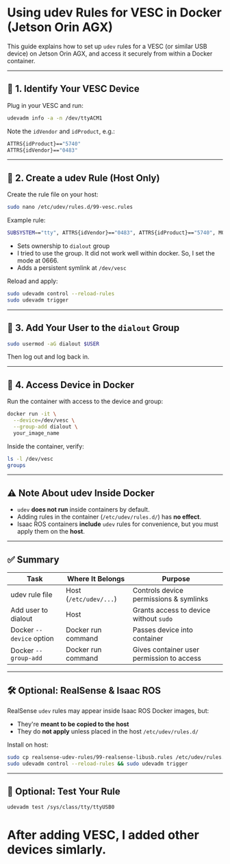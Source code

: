 # Using udev Rules for VESC in Docker (Jetson Orin AGX)

This guide explains how to set up `udev` rules for a VESC (or similar USB device) on Jetson Orin AGX, and access it securely from within a Docker container.

---

## 🔧 1. Identify Your VESC Device

Plug in your VESC and run:

```bash
udevadm info -a -n /dev/ttyACM1
```

Note the `idVendor` and `idProduct`, e.g.:

```bash
ATTRS{idProduct}=="5740"
ATTRS{idVendor}=="0483"
```

---

## 📄 2. Create a udev Rule (Host Only)

Create the rule file on your host:

```bash
sudo nano /etc/udev/rules.d/99-vesc.rules
```

Example rule:

```bash
SUBSYSTEM=="tty", ATTRS{idVendor}=="0483", ATTRS{idProduct}=="5740", MODE="0666", GROUP="dialout", SYMLINK+="vesc"
```

- Sets ownership to `dialout` group
- I tried to use the group. It did not work well within docker. So, I set the mode at 0666.
- Adds a persistent symlink at `/dev/vesc`

Reload and apply:

```bash
sudo udevadm control --reload-rules
sudo udevadm trigger
```

---

## 👤 3. Add Your User to the `dialout` Group

```bash
sudo usermod -aG dialout $USER
```

Then log out and log back in.

---

## 🐳 4. Access Device in Docker

Run the container with access to the device and group:

```bash
docker run -it \
  --device=/dev/vesc \
  --group-add dialout \
  your_image_name
```

Inside the container, verify:

```bash
ls -l /dev/vesc
groups
```

---

## ⚠️ Note About udev Inside Docker

- `udev` **does not run** inside containers by default.
- Adding rules in the container (`/etc/udev/rules.d/`) has **no effect**.
- Isaac ROS containers **include** `udev` rules for convenience, but you must apply them on the **host**.

---

## ✅ Summary

| Task                        | Where It Belongs       | Purpose                                   |
|----------------------------|------------------------|-------------------------------------------|
| udev rule file             | Host (`/etc/udev/...`) | Controls device permissions & symlinks    |
| Add user to dialout        | Host                   | Grants access to device without `sudo`    |
| Docker `--device` option   | Docker run command     | Passes device into container              |
| Docker `--group-add`       | Docker run command     | Gives container user permission to access |

---

## 🛠 Optional: RealSense & Isaac ROS

RealSense `udev` rules may appear inside Isaac ROS Docker images, but:
- They're **meant to be copied to the host**
- They do **not apply** unless placed in the host `/etc/udev/rules.d/`

Install on host:

```bash
sudo cp realsense-udev-rules/99-realsense-libusb.rules /etc/udev/rules.d/
sudo udevadm control --reload-rules && sudo udevadm trigger
```

---

## 🧪 Optional: Test Your Rule

```bash
udevadm test /sys/class/tty/ttyUSB0
```


# After adding VESC, I added other devices simlarly.